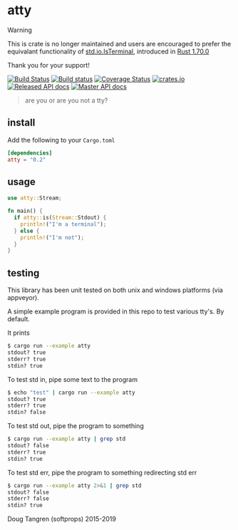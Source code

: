 # atty

> [!WARNING]
> This is crate is no longer maintained and users are encouraged to prefer
> the equivalant functionality of [std.io.IsTerminal](https://doc.rust-lang.org/std/io/trait.IsTerminal.html), introduced in [Rust 1.70.0](https://blog.rust-lang.org/2023/06/01/Rust-1.70.0.html#isterminal)
>
> Thank you for your support!

[![Build Status](https://travis-ci.org/softprops/atty.svg?branch=master)](https://travis-ci.org/softprops/atty) [![Build status](https://ci.appveyor.com/api/projects/status/geggrsnsjsuse8cv?svg=true)](https://ci.appveyor.com/project/softprops/atty) [![Coverage Status](https://coveralls.io/repos/softprops/atty/badge.svg?branch=master&service=github)](https://coveralls.io/github/softprops/atty?branch=master) [![crates.io](https://img.shields.io/crates/v/atty.svg)](https://crates.io/crates/atty) [![Released API docs](https://docs.rs/atty/badge.svg)](http://docs.rs/atty) [![Master API docs](https://img.shields.io/badge/docs-master-green.svg)](https://softprops.github.io/atty)

> are you or are you not a tty?

## install

Add the following to your `Cargo.toml`

```toml
[dependencies]
atty = "0.2"
```

## usage

```rust
use atty::Stream;

fn main() {
  if atty::is(Stream::Stdout) {
    println!("I'm a terminal");
  } else {
    println!("I'm not");
  }
}
```

## testing

This library has been unit tested on both unix and windows platforms (via appveyor).

A simple example program is provided in this repo to test various tty's. By default.

It prints

```bash
$ cargo run --example atty
stdout? true
stderr? true
stdin? true
```

To test std in, pipe some text to the program

```bash
$ echo "test" | cargo run --example atty
stdout? true
stderr? true
stdin? false
```

To test std out, pipe the program to something

```bash
$ cargo run --example atty | grep std
stdout? false
stderr? true
stdin? true
```

To test std err, pipe the program to something redirecting std err

```bash
$ cargo run --example atty 2>&1 | grep std
stdout? false
stderr? false
stdin? true
```

Doug Tangren (softprops) 2015-2019
